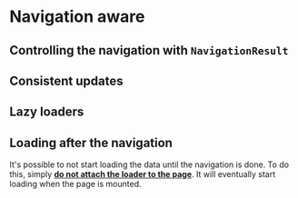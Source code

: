 # Navigation aware

## Controlling the navigation with `NavigationResult`

## Consistent updates

## Lazy loaders

## Loading after the navigation

It's possible to not start loading the data until the navigation is done. To do this, simply [**do not attach the loader to the page**](./defining-loaders.md#disconnecting-a-loader-from-a-page). It will eventually start loading when the page is mounted.
